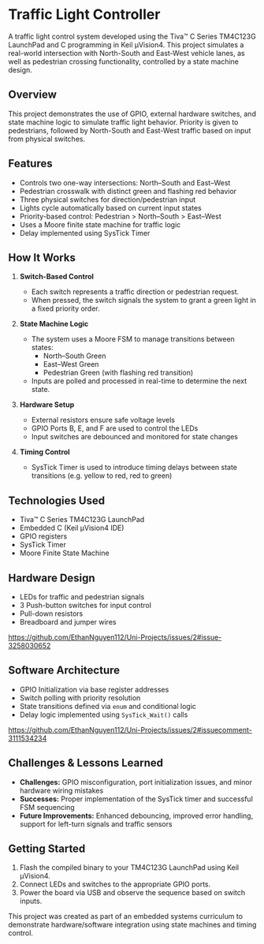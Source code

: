 # Traffic Light Controller

A traffic light control system developed using the Tiva™ C Series TM4C123G LaunchPad and C programming in Keil µVision4. This project simulates a real-world intersection with North-South and East-West vehicle lanes, as well as pedestrian crossing functionality, controlled by a state machine design.

## Overview

This project demonstrates the use of GPIO, external hardware switches, and state machine logic to simulate traffic light behavior. Priority is given to pedestrians, followed by North-South and East-West traffic based on input from physical switches.

## Features

- Controls two one-way intersections: North–South and East–West
- Pedestrian crosswalk with distinct green and flashing red behavior
- Three physical switches for direction/pedestrian input
- Lights cycle automatically based on current input states
- Priority-based control: Pedestrian > North–South > East–West
- Uses a Moore finite state machine for traffic logic
- Delay implemented using SysTick Timer

## How It Works

1. **Switch-Based Control**  
   - Each switch represents a traffic direction or pedestrian request.
   - When pressed, the switch signals the system to grant a green light in a fixed priority order.
   
2. **State Machine Logic**  
   - The system uses a Moore FSM to manage transitions between states:
     - North–South Green
     - East–West Green
     - Pedestrian Green (with flashing red transition)
   - Inputs are polled and processed in real-time to determine the next state.

3. **Hardware Setup**
   - External resistors ensure safe voltage levels
   - GPIO Ports B, E, and F are used to control the LEDs
   - Input switches are debounced and monitored for state changes

4. **Timing Control**
   - SysTick Timer is used to introduce timing delays between state transitions (e.g. yellow to red, red to green)

## Technologies Used

- Tiva™ C Series TM4C123G LaunchPad
- Embedded C (Keil µVision4 IDE)
- GPIO registers
- SysTick Timer
- Moore Finite State Machine

## Hardware Design

- LEDs for traffic and pedestrian signals
- 3 Push-button switches for input control
- Pull-down resistors
- Breadboard and jumper wires

https://github.com/EthanNguyen112/Uni-Projects/issues/2#issue-3258030652

## Software Architecture

- GPIO Initialization via base register addresses
- Switch polling with priority resolution
- State transitions defined via `enum` and conditional logic
- Delay logic implemented using `SysTick_Wait()` calls

https://github.com/EthanNguyen112/Uni-Projects/issues/2#issuecomment-3111534234

## Challenges & Lessons Learned

- **Challenges:** GPIO misconfiguration, port initialization issues, and minor hardware wiring mistakes
- **Successes:** Proper implementation of the SysTick timer and successful FSM sequencing
- **Future Improvements:** Enhanced debouncing, improved error handling, support for left-turn signals and traffic sensors

## Getting Started

1. Flash the compiled binary to your TM4C123G LaunchPad using Keil µVision4.
2. Connect LEDs and switches to the appropriate GPIO ports.
3. Power the board via USB and observe the sequence based on switch inputs.



This project was created as part of an embedded systems curriculum to demonstrate hardware/software integration using state machines and timing control.
